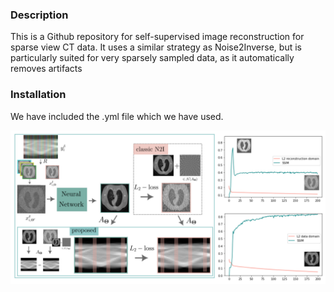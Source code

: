 ### Description
This is a Github repository for self-supervised image reconstruction for sparse view CT data. It uses a similar strategy as Noise2Inverse, but is particularly suited for very sparsely sampled data, as it automatically removes artifacts

### Installation
We have included the .yml file which we have used. 


![Alt Text](image/workflow.png)
